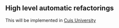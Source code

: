 ## High level automatic refactorings

This will be implemented in [Cuis University](https://sites.google.com/view/cuis-university)

